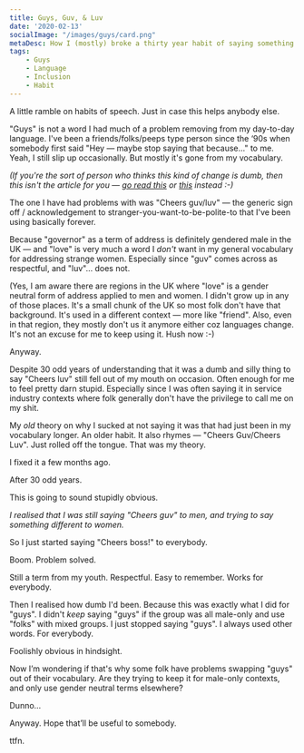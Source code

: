 ```yaml
---
title: Guys, Guv, & Luv
date: '2020-02-13'
socialImage: "/images/guys/card.png"
metaDesc: How I (mostly) broke a thirty year habit of saying something stupid.
tags: 
    - Guys
    - Language
    - Inclusion
    - Habit
---
```


A little ramble on habits of speech. Just in case this helps anybody else. 

"Guys" is not a word I had much of a problem removing from my day-to-day language. I've been a friends/folks/peeps type person since the ‘90s when somebody first said "Hey — maybe stop saying that because…" to me. Yeah, I still slip up occasionally. But mostly it's gone from my vocabulary. 

_(If you're the sort of person who thinks this kind of change is dumb, then this isn't the article for you — [go read this](http://uncadvocatesformdphdwomeninscience.web.unc.edu/files/2014/03/Kleinman_QualitativeSociology_2002.pdf) or [this](https://twitter.com/adrianh/status/792102739249594368) instead :-)_

The one I have had problems with was "Cheers guv/luv" — the generic sign off / acknowledgement to stranger-you-want-to-be-polite-to that I've been using basically forever. 

Because "governor" as a term of address is definitely gendered male in the UK — and "love" is very much a word I _don't_ want in my general vocabulary for addressing strange women. Especially since "guv" comes across as respectful, and "luv"… does not.

(Yes, I am aware there are regions in the UK where "love" is a gender neutral form of address applied to men and women. I didn't grow up in any of those places. It's a small chunk of the UK so most folk don't have that background. It's used in a different context — more like "friend". Also, even in that region, they mostly don't us it anymore either coz languages change. It's not an excuse for me to keep using it. Hush now :-)

Anyway. 

Despite 30 odd years of understanding that it was a dumb and silly thing to say "Cheers luv" still fell out of my mouth on occasion. Often enough for me to feel pretty darn stupid. Especially since I was often saying it in service industry contexts where folk generally don't have the privilege to call me on my shit.

My _old_ theory on why I sucked at not saying it was that had just been in my vocabulary longer. An older habit. It also rhymes — "Cheers Guv/Cheers Luv". Just rolled off the tongue. That was my theory.

I fixed it a few months ago. 

After 30 odd years. 

This is going to sound stupidly obvious.

_I realised that I was still saying "Cheers guv" to men, and trying to say something different to women._

So I just started saying "Cheers boss!" to everybody. 

Boom. Problem solved. 

Still a term from my youth. Respectful. Easy to remember. Works for everybody.

Then I realised how dumb I'd been. Because this was exactly what I did for "guys". I didn't _keep_ saying "guys" if the group was all male-only and use "folks" with mixed groups. I just stopped saying "guys". I always used other words. For everybody.

Foolishly obvious in hindsight. 

Now I’m wondering if that's why some folk have problems swapping "guys" out of their vocabulary. Are they trying to keep it for male-only contexts, and only use gender neutral terms elsewhere? 

Dunno…

Anyway. Hope that’ll be useful to somebody.

ttfn.

